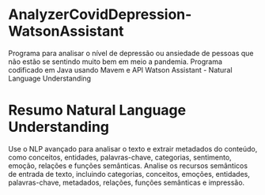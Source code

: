 # AnalyzerCovidDepression-WatsonAssistant
Programa para analisar o nível de depressão ou ansiedade de pessoas que não estão se sentindo muito bem em meio a pandemia. Programa codificado em Java usando Mavem e API  Watson Assistant - Natural Language Understanding

# Resumo Natural Language Understanding
Use o NLP avançado para analisar o texto e extrair metadados do conteúdo, como conceitos, entidades, palavras-chave, categorias, sentimento, emoção, relações e funções semânticas.
Analise os recursos semânticos de entrada de texto, incluindo categorias, conceitos, emoções, entidades, palavras-chave, metadados, relações, funções semânticas e impressão.
